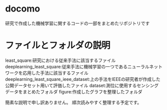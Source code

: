 # docomo
研究で作成した機械学習に関するコードの一部をまとめたリポジトリです

# ファイルとフォルダの説明
least_square:研究における従来手法に該当するファイル
deeplearning_least_square:従来手法に機械学習の一つであるニューラルネットワークを応用した手法に該当するファイル
deeplearning_least_square_ieee_dataset:上の手法をIEEEの研究者が作成した公開データセット用いて評価したファイル
dataset:測位に使用するセンシングデータをまとめたフォルダ
figure:作成したグラフを整理したフォルダ

簡素な説明で申し訳ありません。
順次読みやすく整理する予定です。
